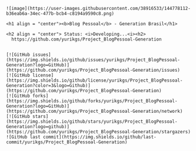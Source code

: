 <div id="main">
  
    ![image](https://user-images.githubusercontent.com/38916533/144778112-b36eab6a-34ec-477b-bcb4-c8194a9590c8.png)

    <h1 align = "center"><b>Blog Pessoal</b> - Generation Brasil</h1>

    <h2 align = "center"> Status: <i>Developing...<i><h2>
      https://github.com/yurikgs/Project_BlogPessoal-Generation
    
      
    [![GitHub issues](https://img.shields.io/github/issues/yurikgs/Project_BlogPessoal-Generation?logo=GitHub)](https://github.com/yurikgs/Project_BlogPessoal-Generation/issues)
    [![GitHub license](https://img.shields.io/github/license/yurikgs/Project_BlogPessoal-Generation?color=3&logo=Github)](https://github.com/yurikgs/Project_BlogPessoal-Generation)
    [![GitHub forks](https://img.shields.io/github/forks/yurikgs/Project_BlogPessoal-Generation?logo=GitHub)](https://github.com/yurikgs/Project_BlogPessoal-Generation/network)
    [![GitHub stars](https://img.shields.io/github/stars/yurikgs/Project_BlogPessoal-Generation?logo=github)](https://github.com/yurikgs/Project_BlogPessoal-Generation/stargazers)
    ![GitHub last commit](https://img.shields.io/github/last-commit/yurikgs/Project_BlogPessoal-Generation)

</div>
